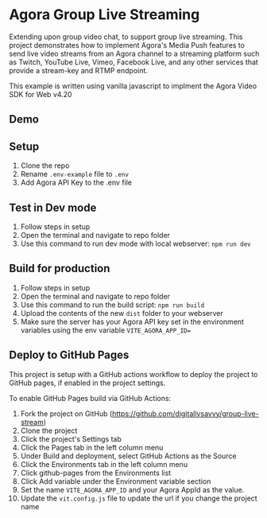 # Agora Group Live Streaming

<!-- ![Group Video Demo](https://github.com/digitallysavvy/group-video-chat/actions/workflows/deploy-to-pages.yaml/badge.svg) -->

Extending upon group video chat, to support group live streaming. This project demonstrates how to implement Agora's Media Push features to send live video streams from an Agora channel to a streaming platform such as Twitch, YouTube Live, Vimeo, Facebook Live, and any other services that provide a stream-key and RTMP endpoint.

This example is written using vanilla javascript to implment the Agora Video SDK for Web v4.20

<!-- A walk-through of the project setup and code: [Guide.md](Guide.md) -->

## Demo
<!-- Test the build: [https://digitallysavvy.github.io/group-video-chat/](https://digitallysavvy.github.io/group-video-chat/) -->

## Setup

1. Clone the repo
2. Rename `.env-example` file to `.env`
3. Add Agora API Key to the .env file

## Test in Dev mode
1. Follow steps in setup
2. Open the terminal and navigate to repo folder
3. Use this command to run dev mode with local webserver: 
```npm run dev```

## Build for production
1. Follow steps in setup
2. Open the terminal and navigate to repo folder
3. Use this command to run the build script: 
```npm run build```
4. Upload the contents of the new `dist` folder to your webserver
5. Make sure the server has your Agora API key set in the environment variables using the env variable `VITE_AGORA_APP_ID=`

## Deploy to GitHub Pages
This project is setup with a GitHub actions workflow to deploy the project to GitHub pages, if enabled in the project settings. 

To enable GitHub Pages build via GitHub Actions:
1. Fork the project on GitHub (https://github.com/digitallysavvy/group-live-stream)
2. Clone the project 
3. Click the project's Settings tab
4. Click the Pages tab in the left column menu
5. Under Build and deployment, select GitHub Actions as the Source
6. Click the Environments tab in the left column menu
7. Click github-pages from the Environments list
8. Click Add variable under the Environment variable section
9. Set the name `VITE_AGORA_APP_ID` and your Agora AppId as the value.
10. Update the `vit.config.js` file to update the url if you change the project name